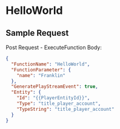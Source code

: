 # HelloWorld

## Sample Request

Post Request - ExecuteFunction
Body:

```Json
{
  "FunctionName": "HelloWorld",
  "FunctionParameter": {
    "name": "Franklin"
  },
  "GeneratePlayStreamEvent": true,
  "Entity": {
    "Id": "{{PlayerEntityId}}",
    "Type": "title_player_account",
    "TypeString": "title_player_account"
  }
}
```